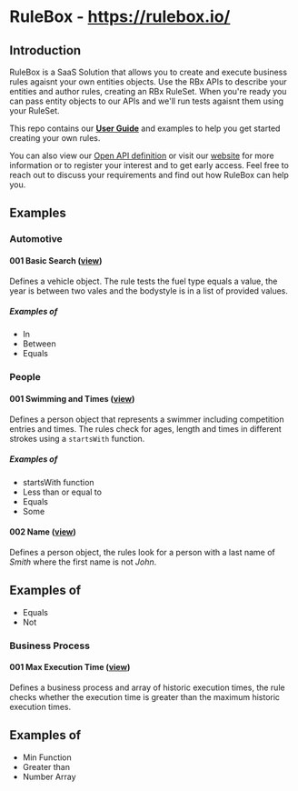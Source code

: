 # RuleBox - https://rulebox.io/

## Introduction <a name="introduction"></a>
RuleBox is a SaaS Solution that allows you to create and execute business rules agaisnt your own entities objects. Use the RBx APIs to describe your entities and author rules, creating an RBx RuleSet. When you're ready you can pass entity objects to our APIs and we'll run tests agaisnt them using your RuleSet.

This repo contains our **[User Guide](examples/User_Guide.md)** and examples to help you get started creating your own rules.

You can also view our [Open API definition](https://app-execution-api-prod-uks-001.azurewebsites.net/swagger/index.html) or visit our [website](https://rulebox.io/) for more information or to register your interest and to get early access. Feel free to reach out to discuss your requirements and find out how RuleBox can help you.

## Examples

### Automotive

#### 001 Basic Search ([view](examples/automotive/001_basic_search.md))
Defines a vehicle object. The rule tests the fuel type equals a value, the year is between two vales and the bodystyle is in a list of provided values.

##### Examples of
- In
- Between
- Equals

### People
#### 001 Swimming and Times ([view](examples/people/001_swimming_times.md))
Defines a person object that represents a swimmer including competition entries and times. The rules check for ages, length and times in different strokes using a `startsWith` function.

##### Examples of
- startsWith function
- Less than or equal to
- Equals
- Some

#### 002 Name ([view](examples/people/002_name.md))
Defines a person object, the rules look for a person with a last name of *Smith* where the first name is not *John*.

## Examples of
- Equals
- Not

### Business Process

#### 001 Max Execution Time ([view](examples/business_process/001_execution_time_max.md))
Defines a business process and array of historic execution times, the rule checks whether the execution time is greater than the maximum historic execution times.

## Examples of
- Min Function
- Greater than
- Number Array